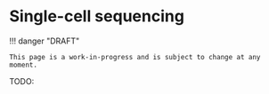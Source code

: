 # Single-cell sequencing

!!! danger "DRAFT"

    This page is a work-in-progress and is subject to change at any moment.

TODO:

<!-- LINKS -->
